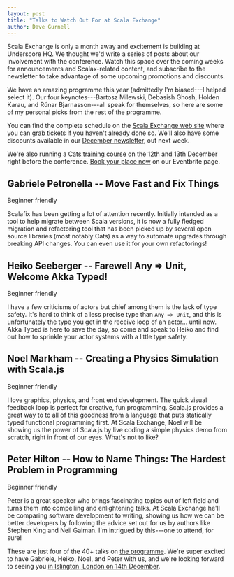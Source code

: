 ```yaml
---
layout: post
title: "Talks to Watch Out For at Scala Exchange"
author: Dave Gurnell
---
```


Scala Exchange is only a month away and excitement is building at Underscore HQ. We thought we'd write a series of posts about our involvement with the conference. Watch this space over the coming weeks for announcements and Scalax-related content, and subscribe to the newsletter to take advantage of some upcoming promotions and discounts.

<!-- break -->

We have an amazing programme this year (admittedly I'm biased---I helped select it). Our four keynotes---Bartosz Milewski, Debasish Ghosh, Holden Karau, and Rúnar Bjarnasson---all speak for themselves, so here are some of my personal picks from the rest of the programme.

You can find the complete schedule on the [Scala Exchange web site][link-programme] where you can [grab tickets][link-scalax] if you haven't already done so. We'll also have some discounts available in our [December newsletter][link-newsletter], out next week.

We're also running a [Cats training course][link-advanced-scala-event] on the 12th and 13th December right before the conference. [Book your place now][link-advanced-scala-eventbrite] on our Eventbrite page.

## Gabriele Petronella -- Move Fast and Fix Things

<span class="label label-success">Beginner friendly</span>

Scalafix has been getting a lot of attention recently. Initially intended as a tool to help migrate between Scala versions, it is now a fully fledged migration and refactoring tool that has been picked up by several open source libraries (most notably Cats) as a way to automate upgrades through breaking API changes. You can even use it for your own refactorings!

## Heiko Seeberger -- Farewell Any => Unit, Welcome Akka Typed!

<span class="label label-success">Beginner friendly</span>

I have a few criticisms of actors but chief among them is the lack of type safety. It's hard to think of a less precise type than `Any => Unit`, and this is unfortunately the type you get in the receive loop of an actor... until now. Akka Typed is here to save the day, so come and speak to Heiko and find out how to sprinkle your actor systems with a little type safety.

## Noel Markham -- Creating a Physics Simulation with Scala.js

<span class="label label-success">Beginner friendly</span>

I love graphics, physics, and front end development. The quick visual feedback loop is perfect for creative, fun programming. Scala.js provides a great way to to all of this goodness from a language that puts statically typed functional programming first. At Scala Exchange, Noel will be showing us the power of Scala.js by live coding a simple physics demo from scratch, right in front of our eyes. What's not to like?

## Peter Hilton -- How to Name Things: The Hardest Problem in Programming

<span class="label label-success">Beginner friendly</span>

Peter is a great speaker who brings fascinating topics out of left field and turns them into compelling and enlightening talks. At Scala Exchange he'll be comparing software development to writing, showing us how we can be better developers by following the advice set out for us by authors like Stephen King and Neil Gaiman. I'm intrigued by this---one to attend, for sure!

These are just four of the 40+ talks on [the programme][link-programme]. We're super excited to have Gabriele, Heiko, Noel, and Peter with us, and we're looking forward to seeing you [in Islington, London on 14th December][link-scalax].

[link-scalax]: http://scala-exchange.com
[link-programme]: https://skillsmatter.com/conferences/8784-scala-exchange-2017#program
[link-newsletter]: https://underscore.io/blog/newsletters/
[link-advanced-scala-event]: /events/2017-12-12-advanced-scala/
[link-advanced-scala-eventbrite]: https://www.eventbrite.com/e/advanced-scala-with-cats-public-course-tickets-37809147177
